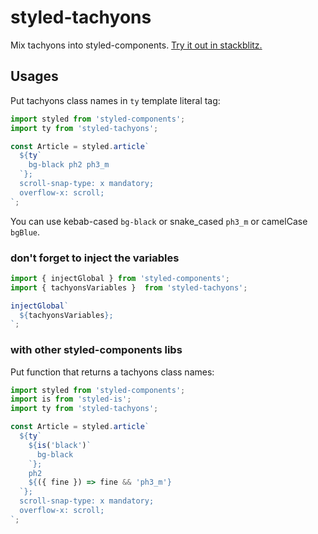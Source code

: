 # styled-tachyons

Mix tachyons into styled-components. [Try it out in stackblitz.](https://stackblitz.com/edit/react-hfstqe?file=index.js)

## Usages

Put tachyons class names in `ty` template literal tag:

```js
import styled from 'styled-components';
import ty from 'styled-tachyons';

const Article = styled.article`
  ${ty`
    bg-black ph2 ph3_m
  `};
  scroll-snap-type: x mandatory;
  overflow-x: scroll;
`;
```

You can use kebab-cased `bg-black` or snake_cased `ph3_m` or camelCase `bgBlue`.

### don't forget to inject the variables

```js
import { injectGlobal } from 'styled-components';
import { tachyonsVariables }  from 'styled-tachyons';

injectGlobal`
  ${tachyonsVariables};
`;
```

### with other styled-components libs

Put function that returns a tachyons class names:

```js
import styled from 'styled-components';
import is from 'styled-is';
import ty from 'styled-tachyons';

const Article = styled.article`
  ${ty`
    ${is('black')`
      bg-black
    `};
    ph2
    ${({ fine }) => fine && 'ph3_m'}
  `};
  scroll-snap-type: x mandatory;
  overflow-x: scroll;
`;
```

